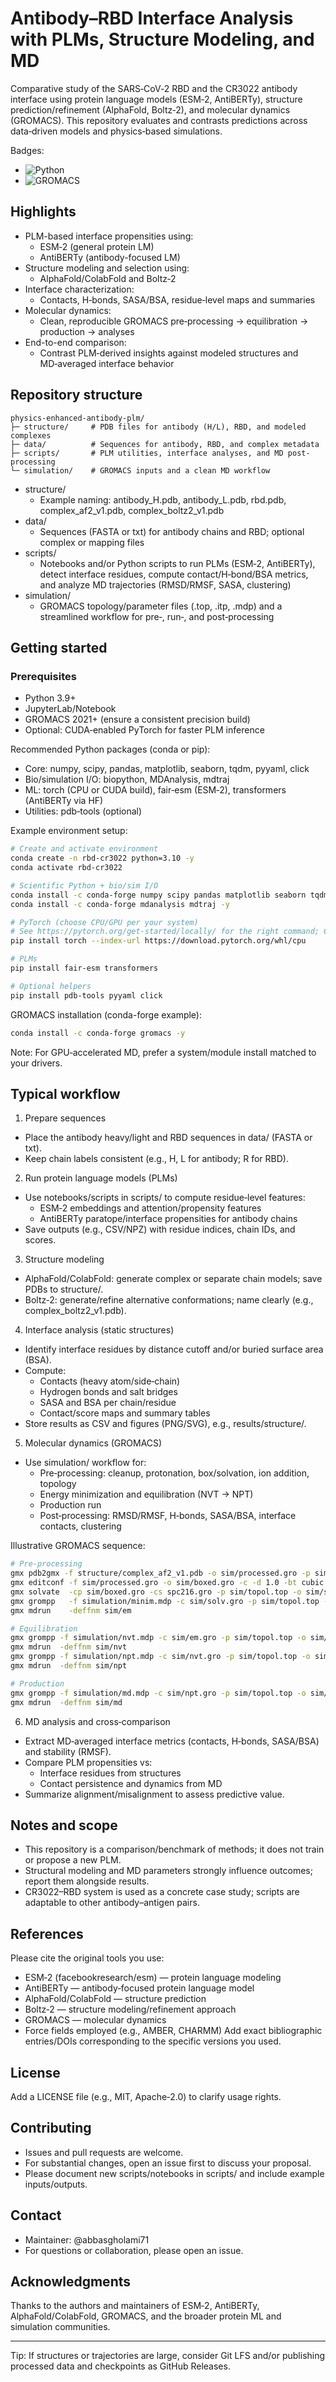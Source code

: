 # Antibody–RBD Interface Analysis with PLMs, Structure Modeling, and MD

Comparative study of the SARS‑CoV‑2 RBD and the CR3022 antibody interface using protein language models (ESM‑2, AntiBERTy), structure prediction/refinement (AlphaFold, Boltz‑2), and molecular dynamics (GROMACS). This repository evaluates and contrasts predictions across data‑driven models and physics‑based simulations.

Badges:
- ![Python](https://img.shields.io/badge/Python-3.9%2B-blue.svg)
- ![GROMACS](https://img.shields.io/badge/GROMACS-2021%2B-336699.svg)

## Highlights
- PLM-based interface propensities using:
  - ESM‑2 (general protein LM)
  - AntiBERTy (antibody-focused LM)
- Structure modeling and selection using:
  - AlphaFold/ColabFold and Boltz‑2
- Interface characterization:
  - Contacts, H‑bonds, SASA/BSA, residue‑level maps and summaries
- Molecular dynamics:
  - Clean, reproducible GROMACS pre‑processing → equilibration → production → analyses
- End-to-end comparison:
  - Contrast PLM‑derived insights against modeled structures and MD‑averaged interface behavior

## Repository structure
```
physics-enhanced-antibody-plm/
├─ structure/     # PDB files for antibody (H/L), RBD, and modeled complexes
├─ data/          # Sequences for antibody, RBD, and complex metadata
├─ scripts/       # PLM utilities, interface analyses, and MD post-processing
└─ simulation/    # GROMACS inputs and a clean MD workflow
```

- structure/
  - Example naming: antibody_H.pdb, antibody_L.pdb, rbd.pdb, complex_af2_v1.pdb, complex_boltz2_v1.pdb
- data/
  - Sequences (FASTA or txt) for antibody chains and RBD; optional complex or mapping files
- scripts/
  - Notebooks and/or Python scripts to run PLMs (ESM‑2, AntiBERTy), detect interface residues, compute contact/H‑bond/BSA metrics, and analyze MD trajectories (RMSD/RMSF, SASA, clustering)
- simulation/
  - GROMACS topology/parameter files (.top, .itp, .mdp) and a streamlined workflow for pre‑, run‑, and post‑processing

## Getting started

### Prerequisites
- Python 3.9+
- JupyterLab/Notebook
- GROMACS 2021+ (ensure a consistent precision build)
- Optional: CUDA‑enabled PyTorch for faster PLM inference

Recommended Python packages (conda or pip):
- Core: numpy, scipy, pandas, matplotlib, seaborn, tqdm, pyyaml, click
- Bio/simulation I/O: biopython, MDAnalysis, mdtraj
- ML: torch (CPU or CUDA build), fair‑esm (ESM‑2), transformers (AntiBERTy via HF)
- Utilities: pdb‑tools (optional)

Example environment setup:
```bash
# Create and activate environment
conda create -n rbd-cr3022 python=3.10 -y
conda activate rbd-cr3022

# Scientific Python + bio/sim I/O
conda install -c conda-forge numpy scipy pandas matplotlib seaborn tqdm biopython -y
conda install -c conda-forge mdanalysis mdtraj -y

# PyTorch (choose CPU/GPU per your system)
# See https://pytorch.org/get-started/locally/ for the right command; CPU example:
pip install torch --index-url https://download.pytorch.org/whl/cpu

# PLMs
pip install fair-esm transformers

# Optional helpers
pip install pdb-tools pyyaml click
```

GROMACS installation (conda-forge example):
```bash
conda install -c conda-forge gromacs -y
```

Note: For GPU‑accelerated MD, prefer a system/module install matched to your drivers.

## Typical workflow

1) Prepare sequences
- Place the antibody heavy/light and RBD sequences in data/ (FASTA or txt).
- Keep chain labels consistent (e.g., H, L for antibody; R for RBD).

2) Run protein language models (PLMs)
- Use notebooks/scripts in scripts/ to compute residue‑level features:
  - ESM‑2 embeddings and attention/propensity features
  - AntiBERTy paratope/interface propensities for antibody chains
- Save outputs (e.g., CSV/NPZ) with residue indices, chain IDs, and scores.

3) Structure modeling
- AlphaFold/ColabFold: generate complex or separate chain models; save PDBs to structure/.
- Boltz‑2: generate/refine alternative conformations; name clearly (e.g., complex_boltz2_v1.pdb).

4) Interface analysis (static structures)
- Identify interface residues by distance cutoff and/or buried surface area (BSA).
- Compute:
  - Contacts (heavy atom/side‑chain)
  - Hydrogen bonds and salt bridges
  - SASA and BSA per chain/residue
  - Contact/score maps and summary tables
- Store results as CSV and figures (PNG/SVG), e.g., results/structure/.

5) Molecular dynamics (GROMACS)
- Use simulation/ workflow for:
  - Pre‑processing: cleanup, protonation, box/solvation, ion addition, topology
  - Energy minimization and equilibration (NVT → NPT)
  - Production run
  - Post‑processing: RMSD/RMSF, H‑bonds, SASA/BSA, interface contacts, clustering

Illustrative GROMACS sequence:
```bash
# Pre-processing
gmx pdb2gmx -f structure/complex_af2_v1.pdb -o sim/processed.gro -p sim/topol.top -i sim/posre.itp
gmx editconf -f sim/processed.gro -o sim/boxed.gro -c -d 1.0 -bt cubic
gmx solvate  -cp sim/boxed.gro -cs spc216.gro -p sim/topol.top -o sim/solv.gro
gmx grompp   -f simulation/minim.mdp -c sim/solv.gro -p sim/topol.top -o sim/em.tpr
gmx mdrun    -deffnm sim/em

# Equilibration
gmx grompp -f simulation/nvt.mdp -c sim/em.gro -p sim/topol.top -o sim/nvt.tpr
gmx mdrun  -deffnm sim/nvt
gmx grompp -f simulation/npt.mdp -c sim/nvt.gro -p sim/topol.top -o sim/npt.tpr
gmx mdrun  -deffnm sim/npt

# Production
gmx grompp -f simulation/md.mdp -c sim/npt.gro -p sim/topol.top -o sim/md.tpr
gmx mdrun  -deffnm sim/md
```

6) MD analysis and cross‑comparison
- Extract MD‑averaged interface metrics (contacts, H‑bonds, SASA/BSA) and stability (RMSF).
- Compare PLM propensities vs:
  - Interface residues from structures
  - Contact persistence and dynamics from MD
- Summarize alignment/misalignment to assess predictive value.


## Notes and scope
- This repository is a comparison/benchmark of methods; it does not train or propose a new PLM.
- Structural modeling and MD parameters strongly influence outcomes; report them alongside results.
- CR3022–RBD system is used as a concrete case study; scripts are adaptable to other antibody–antigen pairs.

## References
Please cite the original tools you use:
- ESM‑2 (facebookresearch/esm) — protein language modeling
- AntiBERTy — antibody‑focused protein language model
- AlphaFold/ColabFold — structure prediction
- Boltz‑2 — structure modeling/refinement approach
- GROMACS — molecular dynamics
- Force fields employed (e.g., AMBER, CHARMM)
Add exact bibliographic entries/DOIs corresponding to the specific versions you used.

## License
Add a LICENSE file (e.g., MIT, Apache‑2.0) to clarify usage rights.

## Contributing
- Issues and pull requests are welcome.
- For substantial changes, open an issue first to discuss your proposal.
- Please document new scripts/notebooks in scripts/ and include example inputs/outputs.

## Contact
- Maintainer: @abbasgholami71
- For questions or collaboration, please open an issue.

## Acknowledgments
Thanks to the authors and maintainers of ESM‑2, AntiBERTy, AlphaFold/ColabFold, GROMACS, and the broader protein ML and simulation communities.

---
Tip: If structures or trajectories are large, consider Git LFS and/or publishing processed data and checkpoints as GitHub Releases.
